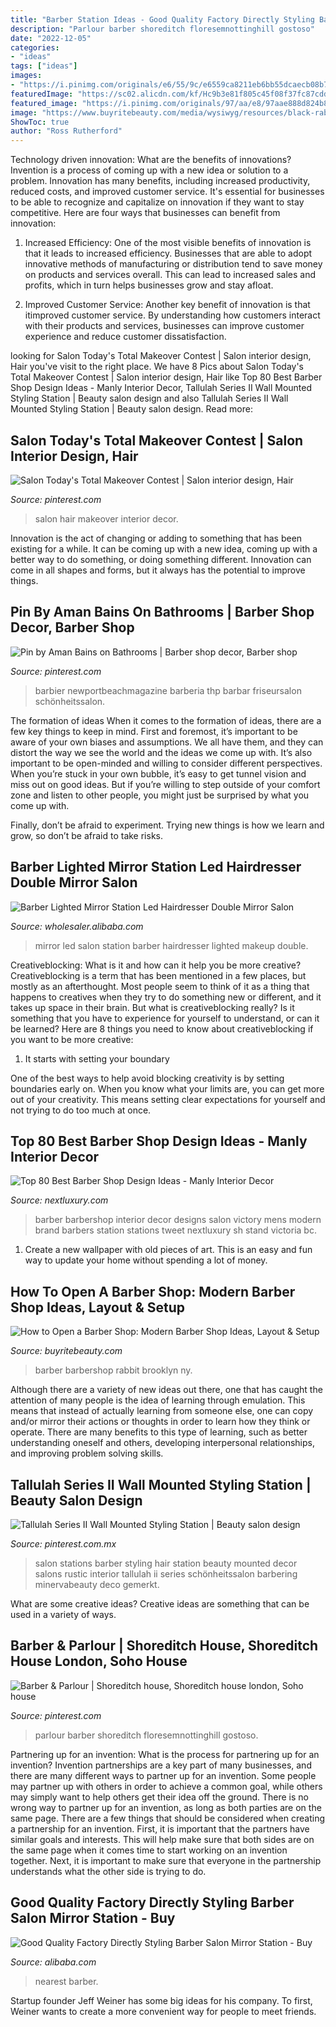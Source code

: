 ```yaml
---
title: "Barber Station Ideas - Good Quality Factory Directly Styling Barber Salon Mirror Station"
description: "Parlour barber shoreditch floresemnottinghill gostoso"
date: "2022-12-05"
categories:
- "ideas"
tags: ["ideas"]
images:
- "https://i.pinimg.com/originals/e6/55/9c/e6559ca8211eb6bb55dcaecb08b74fa2.jpg"
featuredImage: "https://sc02.alicdn.com/kf/Hc9b3e81f805c45f08f37fc87cdd50ceeL/200578102/Hc9b3e81f805c45f08f37fc87cdd50ceeL.jpg"
featured_image: "https://i.pinimg.com/originals/97/aa/e8/97aae888d824b8d79eecd61edbcc9e35.jpg"
image: "https://www.buyritebeauty.com/media/wysiwyg/resources/black-rabbit-barbershop.jpg"
ShowToc: true
author: "Ross Rutherford"
---
```



Technology driven innovation: What are the benefits of innovations?
Invention is a process of coming up with a new idea or solution to a problem. Innovation has many benefits, including increased productivity, reduced costs, and improved customer service. It's essential for businesses to be able to recognize and capitalize on innovation if they want to stay competitive. Here are four ways that businesses can benefit from innovation: 
1. Increased Efficiency: One of the most visible benefits of innovation is that it leads to increased efficiency. Businesses that are able to adopt innovative methods of manufacturing or distribution tend to save money on products and services overall. This can lead to increased sales and profits, which in turn helps businesses grow and stay afloat. 

2. Improved Customer Service: Another key benefit of innovation is that itimproved customer service. By understanding how customers interact with their products and services, businesses can improve customer experience and reduce customer dissatisfaction.

	

		
looking for Salon Today&#039;s Total Makeover Contest | Salon interior design, Hair you've visit to the right place. We have 8 Pics about Salon Today&#039;s Total Makeover Contest | Salon interior design, Hair like Top 80 Best Barber Shop Design Ideas - Manly Interior Decor, Tallulah Series II Wall Mounted Styling Station | Beauty salon design and also Tallulah Series II Wall Mounted Styling Station | Beauty salon design. Read more:
		
    
## Salon Today&#039;s Total Makeover Contest | Salon Interior Design, Hair

<img loading=lazy src="https://i.pinimg.com/736x/c5/5a/de/c55ade0f3c23b62ff5b7eb6af21ecdc6.jpg" onerror="this.onerror=null;this.src='https://tse2.mm.bing.net/th?id=OIP.qxov4-VKqqpGDGPQLUwPnQHaJ3&amp;pid=15.1';" alt="Salon Today&#039;s Total Makeover Contest | Salon interior design, Hair">

_Source: pinterest.com_

>salon hair makeover interior decor. 

	

Innovation is the act of changing or adding to something that has been existing for a while. It can be coming up with a new idea, coming up with a better way to do something, or doing something different. Innovation can come in all shapes and forms, but it always has the potential to improve things.

    
## Pin By Aman Bains On Bathrooms | Barber Shop Decor, Barber Shop

<img loading=lazy src="https://i.pinimg.com/originals/97/aa/e8/97aae888d824b8d79eecd61edbcc9e35.jpg" onerror="this.onerror=null;this.src='https://tse4.mm.bing.net/th?id=OIP.Qz9ii07b1Vo2XJyv3h8XewHaE8&amp;pid=15.1';" alt="Pin by Aman Bains on Bathrooms | Barber shop decor, Barber shop">

_Source: pinterest.com_

>barbier newportbeachmagazine barberia thp barbar friseursalon schönheitssalon. 

	

The formation of ideas
When it comes to the formation of ideas, there are a few key things to keep in mind. First and foremost, it’s important to be aware of your own biases and assumptions. We all have them, and they can distort the way we see the world and the ideas we come up with.
It’s also important to be open-minded and willing to consider different perspectives. When you’re stuck in your own bubble, it’s easy to get tunnel vision and miss out on good ideas. But if you’re willing to step outside of your comfort zone and listen to other people, you might just be surprised by what you come up with.

Finally, don’t be afraid to experiment. Trying new things is how we learn and grow, so don’t be afraid to take risks.

    
## Barber Lighted Mirror Station Led Hairdresser Double Mirror Salon

<img loading=lazy src="https://sc02.alicdn.com/kf/HTB1qLZDaoLrK1Rjy1zbq6AenFXaY/228512156/HTB1qLZDaoLrK1Rjy1zbq6AenFXaY.jpg" onerror="this.onerror=null;this.src='https://tse2.mm.bing.net/th?id=OIP.m2TecFZklD7llzAeYwbKbgHaFj&amp;pid=15.1';" alt="Barber Lighted Mirror Station Led Hairdresser Double Mirror Salon">

_Source: wholesaler.alibaba.com_

>mirror led salon station barber hairdresser lighted makeup double. 

	

Creativeblocking: What is it and how can it help you be more creative?
Creativeblocking is a term that has been mentioned in a few places, but mostly as an afterthought. Most people seem to think of it as a thing that happens to creatives when they try to do something new or different, and it takes up space in their brain. But what is creativeblocking really? Is it something that you have to experience for yourself to understand, or can it be learned? Here are 8 things you need to know about creativeblocking if you want to be more creative: 
1) It starts with setting your boundary

One of the best ways to help avoid blocking creativity is by setting boundaries early on. When you know what your limits are, you can get more out of your creativity. This means setting clear expectations for yourself and not trying to do too much at once.

    
## Top 80 Best Barber Shop Design Ideas - Manly Interior Decor

<img loading=lazy src="http://nextluxury.com/wp-content/uploads/mens-barber-shop-designs.jpg" onerror="this.onerror=null;this.src='https://tse4.mm.bing.net/th?id=OIP.34K6TVREekWtgBhABIoBbwAAAA&amp;pid=15.1';" alt="Top 80 Best Barber Shop Design Ideas - Manly Interior Decor">

_Source: nextluxury.com_

>barber barbershop interior decor designs salon victory mens modern brand barbers station stations tweet nextluxury sh stand victoria bc. 

	

1. Create a new wallpaper with old pieces of art. This is an easy and fun way to update your home without spending a lot of money.

    
## How To Open A Barber Shop: Modern Barber Shop Ideas, Layout &amp; Setup

<img loading=lazy src="https://www.buyritebeauty.com/media/wysiwyg/resources/black-rabbit-barbershop.jpg" onerror="this.onerror=null;this.src='https://tse3.mm.bing.net/th?id=OIP.NoPNkYmXPxddWWvaliJ6iwHaE8&amp;pid=15.1';" alt="How to Open a Barber Shop: Modern Barber Shop Ideas, Layout &amp; Setup">

_Source: buyritebeauty.com_

>barber barbershop rabbit brooklyn ny. 

	

Although there are a variety of new ideas out there, one that has caught the attention of many people is the idea of learning through emulation. This means that instead of actually learning from someone else, one can copy and/or mirror their actions or thoughts in order to learn how they think or operate. There are many benefits to this type of learning, such as better understanding oneself and others, developing interpersonal relationships, and improving problem solving skills.

    
## Tallulah Series II Wall Mounted Styling Station | Beauty Salon Design

<img loading=lazy src="https://i.pinimg.com/736x/c9/97/b5/c997b5fdadff2705e311519033ca4942.jpg" onerror="this.onerror=null;this.src='https://tse3.mm.bing.net/th?id=OIP.FPwLUT2n2j8HahwbL_9pTQHaHa&amp;pid=15.1';" alt="Tallulah Series II Wall Mounted Styling Station | Beauty salon design">

_Source: pinterest.com.mx_

>salon stations barber styling hair station beauty mounted decor salons rustic interior tallulah ii series schönheitssalon barbering minervabeauty deco gemerkt. 

	

What are some creative ideas?
Creative ideas are something that can be used in a variety of ways.

    
## Barber &amp; Parlour | Shoreditch House, Shoreditch House London, Soho House

<img loading=lazy src="https://i.pinimg.com/originals/e6/55/9c/e6559ca8211eb6bb55dcaecb08b74fa2.jpg" onerror="this.onerror=null;this.src='https://tse1.mm.bing.net/th?id=OIP.D7B7O92DleYaMomaGoLcRgHaE8&amp;pid=15.1';" alt="Barber &amp; Parlour | Shoreditch house, Shoreditch house london, Soho house">

_Source: pinterest.com_

>parlour barber shoreditch floresemnottinghill gostoso. 

	

Partnering up for an invention: What is the process for partnering up for an invention?
Invention partnerships are a key part of many businesses, and there are many different ways to partner up for an invention. Some people may partner up with others in order to achieve a common goal, while others may simply want to help others get their idea off the ground. There is no wrong way to partner up for an invention, as long as both parties are on the same page.
There are a few things that should be considered when creating a partnership for an invention. First, it is important that the partners have similar goals and interests. This will help make sure that both sides are on the same page when it comes time to start working on an invention together. Next, it is important to make sure that everyone in the partnership understands what the other side is trying to do.

    
## Good Quality Factory Directly Styling Barber Salon Mirror Station - Buy

<img loading=lazy src="https://sc02.alicdn.com/kf/Hc9b3e81f805c45f08f37fc87cdd50ceeL/200578102/Hc9b3e81f805c45f08f37fc87cdd50ceeL.jpg" onerror="this.onerror=null;this.src='https://tse3.mm.bing.net/th?id=OIP.WLaRoLRuvtDXGvUIibMJZwHaEL&amp;pid=15.1';" alt="Good Quality Factory Directly Styling Barber Salon Mirror Station - Buy">

_Source: alibaba.com_

>nearest barber. 

	

Startup founder Jeff Weiner has some big ideas for his company. To first, Weiner wants to create a more convenient way for people to meet friends.


